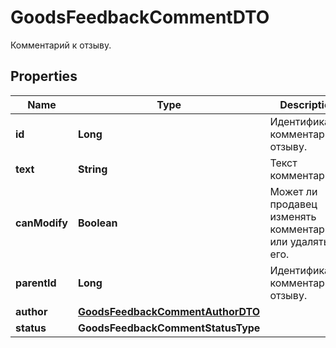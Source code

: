 

# GoodsFeedbackCommentDTO

Комментарий к отзыву.

## Properties

| Name | Type | Description | Notes |
|------------ | ------------- | ------------- | -------------|
|**id** | **Long** | Идентификатор комментария к отзыву.  |  |
|**text** | **String** | Текст комментария. |  |
|**canModify** | **Boolean** | Может ли продавец изменять комментарий или удалять его. |  [optional] |
|**parentId** | **Long** | Идентификатор комментария к отзыву.  |  [optional] |
|**author** | [**GoodsFeedbackCommentAuthorDTO**](GoodsFeedbackCommentAuthorDTO.md) |  |  |
|**status** | **GoodsFeedbackCommentStatusType** |  |  |



